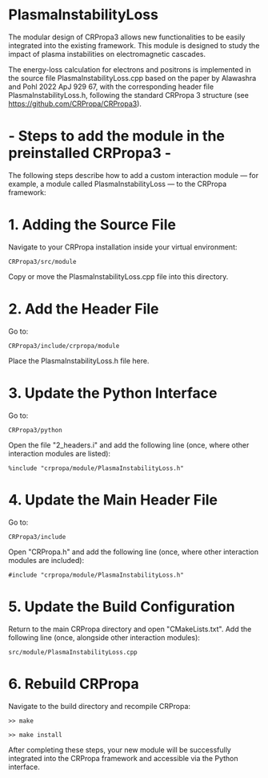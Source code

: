 # PlasmaInstabilityLoss
The modular design of CRPropa3 allows new functionalities to be easily integrated into the existing framework. This module is designed to study the impact of plasma instabilities on electromagnetic cascades.

The energy-loss calculation for electrons and positrons is implemented in the source file PlasmaInstabilityLoss.cpp based on the paper by Alawashra and Pohl 2022 ApJ 929 67, with the corresponding header file PlasmaInstabilityLoss.h, following the standard CRPropa 3 structure (see https://github.com/CRPropa/CRPropa3).

# - Steps to add the module in the preinstalled CRPropa3 -

The following steps describe how to add a custom interaction module — for example, a module called PlasmaInstabilityLoss — to the CRPropa framework:


# 1. Adding the Source File

Navigate to your CRPropa installation inside your virtual environment:

`CRPropa3/src/module`

Copy or move the PlasmaInstabilityLoss.cpp file into this directory.


# 2. Add the Header File

Go to:

`CRPropa3/include/crpropa/module`

Place the PlasmaInstabilityLoss.h file here.


# 3. Update the Python Interface

Go to:

`CRPropa3/python`

Open the file "2_headers.i" and add the following line (once, where other interaction modules are listed):

`%include "crpropa/module/PlasmaInstabilityLoss.h"`


# 4. Update the Main Header File

Go to:

`CRPropa3/include`

Open "CRPropa.h" and add the following line (once, where other interaction modules are included):

`#include "crpropa/module/PlasmaInstabilityLoss.h"`


# 5. Update the Build Configuration

Return to the main CRPropa directory and open "CMakeLists.txt".
Add the following line (once, alongside other interaction modules):

`src/module/PlasmaInstabilityLoss.cpp`


# 6. Rebuild CRPropa

Navigate to the build directory and recompile CRPropa:

```>> make ``` 

```>> make install ```

After completing these steps, your new module will be successfully integrated into the CRPropa framework and accessible via the Python interface.
